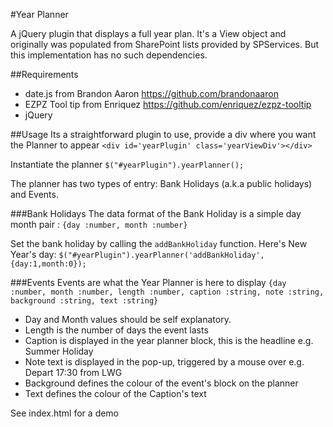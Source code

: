 #Year Planner

A jQuery plugin that displays a full year plan. It's a View object and originally was populated from SharePoint lists provided by SPServices. But this implementation has no such dependencies.

##Requirements

* date.js from Brandon Aaron https://github.com/brandonaaron
* EZPZ Tool tip from Enriquez https://github.com/enriquez/ezpz-tooltip
* jQuery

##Usage
Its a straightforward plugin to use, provide a div where you want the Planner to appear
`<div id='yearPlugin' class='yearViewDiv'></div>`

Instantiate the planner
`$("#yearPlugin").yearPlanner();`

The planner has two types of entry: Bank Holidays (a.k.a public holidays) and Events.

###Bank Holidays
The data format of the Bank Holiday is a simple day month pair :
`{day :number, month :number}`

Set the bank holiday by calling the `addBankHoliday` function. Here's New Year's day:
`$("#yearPlugin").yearPlanner('addBankHoliday', {day:1,month:0});`

###Events
Events are what the Year Planner is here to display
`{day :number, month :number, length :number, caption :string, note :string, background :string, text :string}`
* Day and Month values should be self explanatory.
* Length is the number of days the event lasts
* Caption is displayed in the year planner block, this is the headline e.g. Summer Holiday
* Note text is displayed in the pop-up, triggered by a mouse over e.g. Depart 17:30 from LWG
* Background defines the colour of the event's block on the planner
* Text defines the colour of the Caption's text

See index.html for a demo
